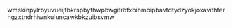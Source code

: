 wmskinpylrbyuvueijfbkrspbythwpbwgitrbfxbihmbipbavtdtydzyokjoxavithferhgzxtndrhiwnkuluncawkbkzuibsvmw